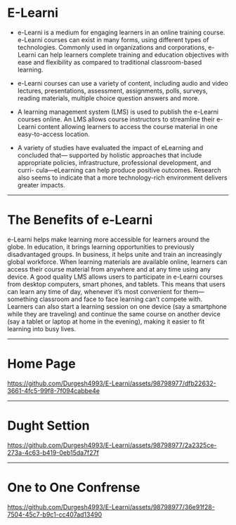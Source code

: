# E-Learni
- e-Learni is a medium for engaging learners in an online training course. e-Learni courses can exist in many forms, using different types of technologies. Commonly used in organizations and corporations, e-Learni can help learners complete training and education objectives with ease and flexibility as compared to traditional classroom-based learning.

- e-Learni courses can use a variety of content, including audio and video lectures, presentations, assessment, assignments, polls, surveys, reading materials, multiple choice question answers and more.

- A learning management system (LMS) is used to publish the e-Learni courses online. An LMS allows course instructors to streamline their e-Learni content allowing learners to access the course material in one easy-to-access location.

- A variety of studies have evaluated the impact of eLearning and concluded that— supported by holistic approaches that include appropriate policies, infrastructure, professional development, and curri- cula—eLearning can help produce positive outcomes. Research also seems to indicate that a more technology-rich environment delivers greater impacts.

------------------------------------------------------------------------------------------------------------------------------------------------------------------------------------------------

# The Benefits of e-Learni

e-Learni helps make learning more accessible for learners around the globe. In education, it brings learning opportunities to previously disadvantaged groups. In business, it helps unite and train an increasingly global workforce. When learning materials are available online, learners can access their course material from anywhere and at any time using any device. A good quality LMS allows users to participate in e-Learni courses from desktop computers, smart phones, and tablets. This means that users can learn any time of day, whenever it’s most convenient for them—something classroom and face to face learning can’t compete with. Learners can also start a learning session on one device (say a smartphone while they are traveling) and continue the same course on another device (say a tablet or laptop at home in the evening), making it easier to fit learning into busy lives.

------------------------------------------------------------------------------------------------------------------------------------------------------------------------------------------------

# Home Page

https://github.com/Durgesh4993/E-Learni/assets/98798977/dfb22632-3661-4fc5-99f8-7f094cabbe4e

------------------------------------------------------------------------------------------------------------------------------------------------------------------------------------------------

# Dught Settion

https://github.com/Durgesh4993/E-Learni/assets/98798977/2a2325ce-273a-4c63-b419-0eb15da7f27f

------------------------------------------------------------------------------------------------------------------------------------------------------------------------------------------------

# One to One Confrense

https://github.com/Durgesh4993/E-Learni/assets/98798977/36e91f28-7504-45c7-b9c1-cc407ad13490






